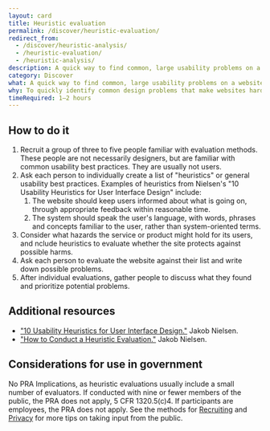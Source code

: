 ```yaml
---
layout: card
title: Heuristic evaluation
permalink: /discover/heuristic-evaluation/
redirect_from:
  - /discover/heuristic-analysis/
  - /heuristic-evaluation/
  - /heuristic-analysis/
description: A quick way to find common, large usability problems on a website.
category: Discover
what: A quick way to find common, large usability problems on a website.
why: To quickly identify common design problems that make websites hard to use without conducting more involved user research.
timeRequired: 1–2 hours
---
```


## How to do it

1. Recruit a group of three to five people familiar with evaluation methods. These people are not necessarily designers, but are familiar with common usability best practices. They are usually not users.
1. Ask each person to individually create a list of "heuristics" or general usability best practices. Examples of heuristics from Nielsen's "10 Usability Heuristics for User Interface Design" include:
    1.  The website should keep users informed about what is going on, through appropriate feedback within reasonable time.
    1.  The system should speak the user's language, with words, phrases and concepts familiar to the user, rather than system-oriented terms.
1. Consider what hazards the service or product might hold for its users, and nclude heuristics to evaluate whether the site protects against possible harms.
1. Ask each person to evaluate the website against their list and write down possible problems.
1. After individual evaluations, gather people to discuss what they found and prioritize potential problems.

<section class="method--section method--section--additional-resources" markdown="1">

## Additional resources

- <a href="https://www.nngroup.com/articles/ten-usability-heuristics/" class="usa-link">"10 Usability Heuristics for User Interface Design."</a> Jakob Nielsen.
- <a href="https://www.nngroup.com/articles/how-to-conduct-a-heuristic-evaluation/" class="usa-link">"How to Conduct a Heuristic Evaluation."</a> Jakob Nielsen.
</section>

<section class="method--section method--section--government-considerations" markdown="1" >

## Considerations for use in government

No PRA Implications, as heuristic evaluations usually include a small number of evaluators. If conducted with nine or fewer members of the public, the PRA does not apply, 5 CFR 1320.5(c)4. If participants are employees, the PRA does not apply. See the methods for <a href="{{site.baseurl}}/fundamentals/recruiting/" class="usa-link">Recruiting</a> and <a href="{{site.baseurl}}/fundamentals/privacy/" class="usa-link">Privacy</a> for more tips on taking input from the public.
</section>
